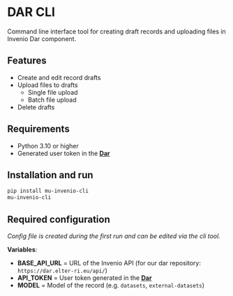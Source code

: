 # DAR CLI

Command line interface tool for creating draft records and uploading files in Invenio Dar component.

## Features
- Create and edit record drafts
- Upload files to drafts
  - Single file upload
  - Batch file upload
- Delete drafts

## Requirements
- Python 3.10 or higher
- Generated user token in the **[Dar](https://dar.elter-ri.eu/account/settings/applications/)**

## Installation and run
```bash
pip install mu-invenio-cli
mu-invenio-cli
```

## Required configuration
_Config file is created during the first run and can be edited via the cli tool._ 

**Variables**:
- **BASE_API_URL** = URL of the Invenio API (for our dar repository: `https://dar.elter-ri.eu/api/`)
- **API_TOKEN** = User token generated in the **[Dar](https://dar.elter-ri.eu/account/settings/applications/)**
- **MODEL** = Model of the record (e.g. `datasets`, `external-datasets`)

